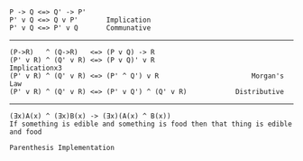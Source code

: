 ```
P -> Q <=> Q' -> P'
P' v Q <=> Q v P'	    Implication
P' v Q <=> P' v Q	    Communative
```
---------------------------------------------------------------------
```
(P->R)   ^ (Q->R) 	<=> (P v Q) -> R
(P' v R) ^ (Q' v R) <=> (P v Q)' v R				    	Implicationx3
(P' v R) ^ (Q' v R) <=> (P' ^ Q') v R					    Morgan's Law
(P' v R) ^ (Q' v R) <=> (P' v Q') ^ (Q' v R)			Distributive
```
---------------------------------------------------------------------
```
(Ǝx)A(x) ^ (Ǝx)B(x) -> (Ǝx)(A(x) ^ B(x))
If something is edible and something is food then that thing is edible and food 
```

```
Parenthesis Implementation


```
